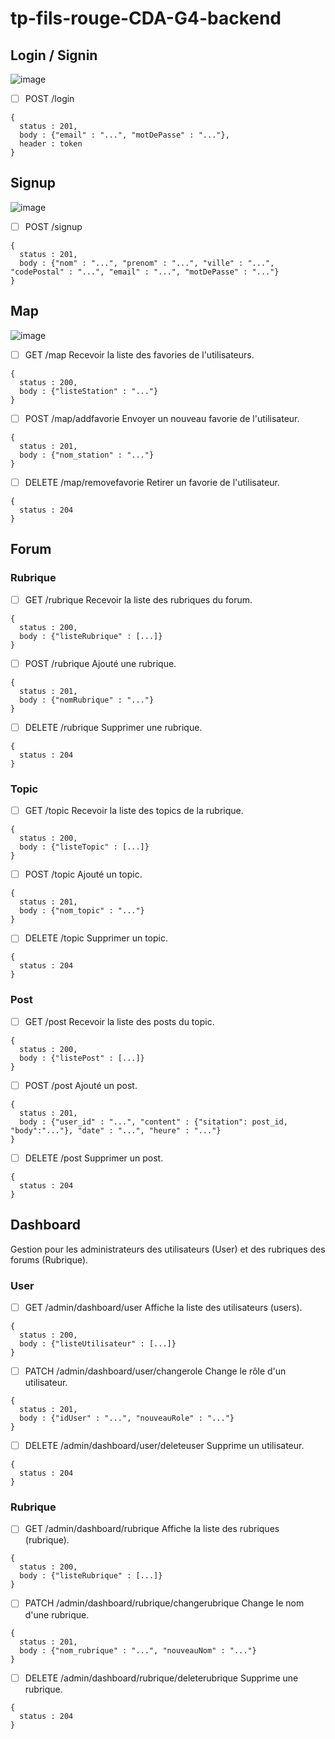 # tp-fils-rouge-CDA-G4-backend

## Login / Signin

![image](https://user-images.githubusercontent.com/44068884/184831949-088e19bc-378f-4027-b929-9354f4d1f5c5.png)

- [ ] POST /login
```
{
  status : 201,
  body : {"email" : "...", "motDePasse" : "..."},
  header : token
}
```

## Signup

![image](https://user-images.githubusercontent.com/44068884/184831992-7fe59173-5845-4a30-8e82-1923e1a7b32e.png)

- [ ] POST /signup
```
{
  status : 201,
  body : {"nom" : "...", "prenom" : "...", "ville" : "...", "codePostal" : "...", "email" : "...", "motDePasse" : "..."}
}
```

## Map

![image](https://user-images.githubusercontent.com/44068884/184832427-e527a2b6-3a8a-4850-a284-d1dacde6d6d9.png)

- [ ] GET /map
Recevoir la liste des favories de l'utilisateurs.
```
{
  status : 200,
  body : {"listeStation" : "..."}
}
```
- [ ] POST /map/addfavorie
Envoyer un nouveau favorie de l'utilisateur.
```
{
  status : 201,
  body : {"nom_station" : "..."}
}
```
- [ ] DELETE /map/removefavorie
Retirer un favorie de l'utilisateur.
```
{
  status : 204
}
```

## Forum

### Rubrique

- [ ] GET /rubrique
Recevoir la liste des rubriques du forum.
```
{
  status : 200,
  body : {"listeRubrique" : [...]}
}
```
- [ ] POST /rubrique
Ajouté une rubrique.
```
{
  status : 201,
  body : {"nomRubrique" : "..."}
}
```
- [ ] DELETE /rubrique
Supprimer une rubrique.
```
{
  status : 204
}
```

### Topic

- [ ] GET /topic
Recevoir la liste des topics de la rubrique.
```
{
  status : 200,
  body : {"listeTopic" : [...]}
}
```
- [ ] POST /topic
Ajouté un topic.
```
{
  status : 201,
  body : {"nom_topic" : "..."}
}
```
- [ ] DELETE /topic
Supprimer un topic.
```
{
  status : 204
}
```

### Post

- [ ] GET /post
Recevoir la liste des posts du topic.
```
{
  status : 200,
  body : {"listePost" : [...]}
}
```
- [ ] POST /post
Ajouté un post.
```
{
  status : 201,
  body : {"user_id" : "...", "content" : {"sitation": post_id, "body":"..."}, "date" : "...", "heure" : "..."}
}
```
- [ ] DELETE /post
Supprimer un post.
```
{
  status : 204
}
```

## Dashboard
Gestion pour les administrateurs des utilisateurs (User) et des rubriques des forums (Rubrique).

### User
- [ ] GET /admin/dashboard/user
Affiche la liste des utilisateurs (users).
```
{
  status : 200,
  body : {"listeUtilisateur" : [...]}
}
```
- [ ] PATCH /admin/dashboard/user/changerole
Change le rôle d'un utilisateur.
```
{
  status : 201,
  body : {"idUser" : "...", "nouveauRole" : "..."}
}
```
- [ ] DELETE /admin/dashboard/user/deleteuser
Supprime un utilisateur.
```
{
  status : 204
}
```

### Rubrique
- [ ] GET /admin/dashboard/rubrique
Affiche la liste des rubriques (rubrique).
```
{
  status : 200,
  body : {"listeRubrique" : [...]}
}
```
- [ ] PATCH /admin/dashboard/rubrique/changerubrique
Change le nom d'une rubrique.
```
{
  status : 201,
  body : {"nom_rubrique" : "...", "nouveauNom" : "..."}
}
```
- [ ] DELETE /admin/dashboard/rubrique/deleterubrique
Supprime une rubrique.
```
{
  status : 204
}
```
